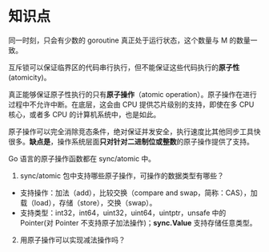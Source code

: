 # 知识点

同一时刻，只会有少数的 goroutine 真正处于运行状态，这个数量与 M 的数量一致。

互斥锁可以保证临界区的代码串行执行，但不能保证这些代码执行的**原子性**(atomicity)。

真正能够保证原子性执行的只有**原子操作**（atomic operation）。原子操作在进行过程中不允许中断。在底层，这会由 CPU 提供芯片级别的支持，即使在多 CPU 核心，或者多 CPU 的计算机系统中，也是如此。

原子操作可以完全消除竞态条件，绝对保证并发安全，执行速度比其他同步工具快很多。**缺点是**，操作系统层面**只对针对二进制位或整数**的原子操作提供了支持。

Go 语言的原子操作函数都在 sync/atomic 中。

1. sync/atomic 包中支持哪些原子操作，可操作的数据类型有哪些？

- 支持操作：加法（add），比较交换（compare and swap，简称：CAS），加载（load），存储（store），交换（swap）。
- 支持类型：int32，int64，uint32，uint64，uintptr，unsafe 中的 Pointer(对 Pointer 不支持原子加法操作)；**sync.Value** 支持存储任意类型。

2. 用原子操作可以实现减法操作吗？

